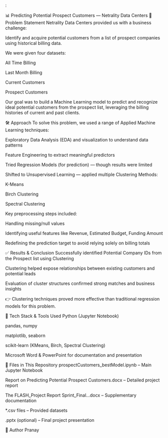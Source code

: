 :

📊 Predicting Potential Prospect Customers — Netrality Data Centers
🧠 Problem Statement
Netrality Data Centers provided us with a business challenge:

Identify and acquire potential customers from a list of prospect companies using historical billing data.

We were given four datasets:

All Time Billing

Last Month Billing

Current Customers

Prospect Customers

Our goal was to build a Machine Learning model to predict and recognize ideal potential customers from the prospect list, leveraging the billing histories of current and past clients.

🛠️ Approach
To solve this problem, we used a range of Applied Machine Learning techniques:

Exploratory Data Analysis (EDA) and visualization to understand data patterns

Feature Engineering to extract meaningful predictors

Tried Regression Models (for prediction) — though results were limited

Shifted to Unsupervised Learning — applied multiple Clustering Methods:

K-Means

Birch Clustering

Spectral Clustering

Key preprocessing steps included:

Handling missing/null values

Identifying useful features like Revenue, Estimated Budget, Funding Amount

Redefining the prediction target to avoid relying solely on billing totals

✅ Results & Conclusion
Successfully identified Potential Company IDs from the Prospect list using Clustering

Clustering helped expose relationships between existing customers and potential leads

Evaluation of cluster structures confirmed strong matches and business insights

👉 Clustering techniques proved more effective than traditional regression models for this problem.

🧰 Tech Stack & Tools Used
Python (Jupyter Notebook)

pandas, numpy

matplotlib, seaborn

scikit-learn (KMeans, Birch, Spectral Clustering)

Microsoft Word & PowerPoint for documentation and presentation

📁 Files in This Repository
prospectCustomers_bestModel.ipynb – Main Jupyter Notebook

Report on Predicting Potential Prospect Customers.docx – Detailed project report

The FLASH_Project Report Sprint_Final...docx – Supplementary documentation

*.csv files – Provided datasets

.pptx (optional) – Final project presentation

👤 Author
Pranay


